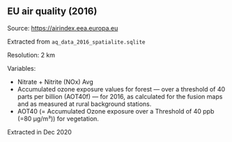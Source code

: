 ## EU air quality (2016)

Source: https://airindex.eea.europa.eu

Extracted from `aq_data_2016_spatialite.sqlite`

Resolution: 2 km

Variables:

* Nitrate + Nitrite (NOx) Avg
* Accumulated ozone exposure values for forest — over a threshold of 40 parts 
  per billion (AOT40f) — for 2016, as calculated for the fusion maps and as 
  measured at rural background stations.
* AOT40 (= Accumulated Ozone exposure over a Threshold of 40 ppb (=80 µg/m³)) 
  for vegetation.

Extracted in Dec 2020